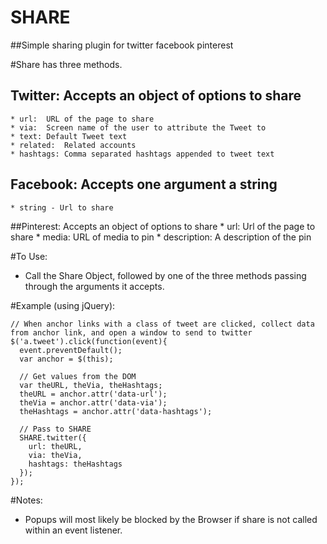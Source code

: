 SHARE
=====

##Simple sharing plugin for twitter facebook pinterest

#Share has three methods.
  ## Twitter: Accepts an object of options to share
    * url:	URL of the page to share
    * via:	Screen name of the user to attribute the Tweet to
    * text:	Default Tweet text
    * related:	Related accounts
    * hashtags:	Comma separated hashtags appended to tweet text
    
  ## Facebook: Accepts one argument a string
    * string - Url to share
    
  ##Pinterest: Accepts an object of options to share
    * url: Url of the page to share
    * media: URL of media to pin
    * description: A description of the pin
    
#To Use:
  * Call the Share Object, followed by one of the three methods passing through the arguments it accepts.
  
#Example (using jQuery):

````
// When anchor links with a class of tweet are clicked, collect data from anchor link, and open a window to send to twitter
$('a.tweet').click(function(event){
  event.preventDefault();
  var anchor = $(this);
  
  // Get values from the DOM
  var theURL, theVia, theHashtags;
  theURL = anchor.attr('data-url');
  theVia = anchor.attr('data-via');
  theHashtags = anchor.attr('data-hashtags');
  
  // Pass to SHARE
  SHARE.twitter({
    url: theURL,
    via: theVia,
    hashtags: theHashtags
  });
});
````

#Notes:
  * Popups will most likely be blocked by the Browser if share is not called within an event listener.
